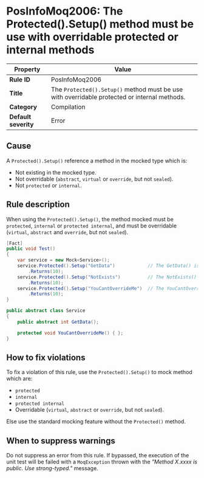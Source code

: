# PosInfoMoq2006: The Protected().Setup() method must be use with overridable protected or internal methods

| Property                            | Value																                         |
|-------------------------------------|----------------------------------------------------------------------------------------------|
| **Rule ID**                         | PosInfoMoq2006														                         |
| **Title**                           | The `Protected().Setup()` method must be use with overridable protected or internal methods. |
| **Category**                        | Compilation															                         |
| **Default severity**				  | Error																                         |

## Cause

A `Protected().Setup()` reference a method in the mocked type which is:
- Not existing in the mocked type.
- Not overridable (`abstract`, `virtual` or `override`, but not `sealed`).
- Not `protected` or `internal`.

## Rule description

When using the `Protected().Setup()`, the method mocked must be `protected`, `internal` or `protected internal`,
and must be overridable (`virtual`, `abstract` and `override`, but not `sealed`).

```csharp
[Fact]
public void Test()
{
    var service = new Mock<Service>();
    service.Protected().Setup("GetData")            // The GetData() is public and can be mocked with Protected() feature.
        .Returns(10);
    service.Protected().Setup("NotExists")          // The NotExists() method does not exist.
        .Returns(10);
    service.Protected().Setup("YouCantOverrideMe")  // The YouCantOverrideMe() is not virtual or abstract.
        .Returns(10);
}

public abstract class Service
{
    public abstract int GetData();

    protected void YouCantOverrideMe() { };
}
```

## How to fix violations

To fix a violation of this rule, use the `Protected().Setup()` to mock method which are:
- `protected`
- `internal`
- `protected internal`
- Overridable (`virtual`, `abstract` or `override`, but not `sealed`).

Else use the standard mocking feature without the `Protected()` method.

## When to suppress warnings

Do not suppress an error from this rule. If bypassed, the execution of the unit test will be failed with a `MoqException`
thrown with the *"Method X.xxxx is public. Use strong-typed."* message.

